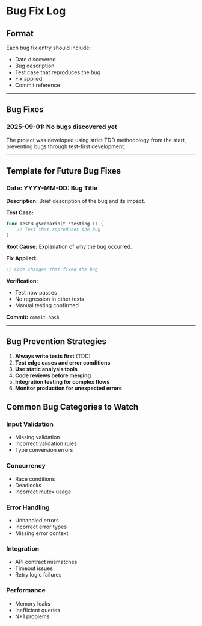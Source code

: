 # Bug Fix Log

## Format
Each bug fix entry should include:
- Date discovered
- Bug description
- Test case that reproduces the bug
- Fix applied
- Commit reference

---

## Bug Fixes

### 2025-09-01: No bugs discovered yet
The project was developed using strict TDD methodology from the start, preventing bugs through test-first development.

---

## Template for Future Bug Fixes

### Date: YYYY-MM-DD: Bug Title

**Description:**
Brief description of the bug and its impact.

**Test Case:**
```go
func TestBugScenario(t *testing.T) {
    // Test that reproduces the bug
}
```

**Root Cause:**
Explanation of why the bug occurred.

**Fix Applied:**
```go
// Code changes that fixed the bug
```

**Verification:**
- Test now passes
- No regression in other tests
- Manual testing confirmed

**Commit:** `commit-hash`

---

## Bug Prevention Strategies

1. **Always write tests first** (TDD)
2. **Test edge cases and error conditions**
3. **Use static analysis tools**
4. **Code reviews before merging**
5. **Integration testing for complex flows**
6. **Monitor production for unexpected errors**

## Common Bug Categories to Watch

### Input Validation
- Missing validation
- Incorrect validation rules
- Type conversion errors

### Concurrency
- Race conditions
- Deadlocks
- Incorrect mutex usage

### Error Handling
- Unhandled errors
- Incorrect error types
- Missing error context

### Integration
- API contract mismatches
- Timeout issues
- Retry logic failures

### Performance
- Memory leaks
- Inefficient queries
- N+1 problems